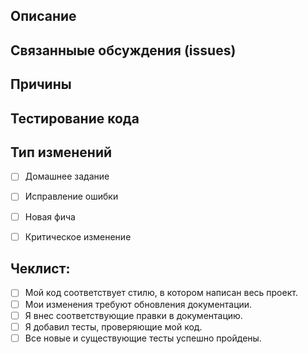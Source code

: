 <!--- Озаглавь свои изменения строчкой выше -->

## Описание
<!--- Детально опиши свои изменения -->

## Связанныые обсуждения (issues)
<!--- Этот проект принимает пул реквесты, относящиеся к открытым обсуждениям -->
<!--- Если это выполнение домашнего задания, сошлись на обсуждение -->
<!--- Если ты предлагаешь новую фишку или измнение, сначала обсуди в issues -->
<!--- Если это исправление ошибки, то должно быть обсуждение, описывающее шаги для воспроизведения -->
<!--- Пожалуйста, перечисли ошибки ниже: -->

## Причины
<!--- Почему это изменение необходимо? Какие проблемы оно решает? -->

## Тестирование кода
<!--- Пожалуйста, детально опиши, как ты тестировал свои изменения. -->
<!--- Опиши условия тестирования, тесты, которые ты запускал, чтобы -->
<!--- увидеть, как твои изменения влияют на другие участки кода, и т.д. -->

## Тип изменений
<!--- Какой тип изменений кода ты сделал? Поставь `X` в чекбоксах ниже, котрые подходят под твое описание: -->
- [ ] Домашнее задание 
<!--- homework - если выбрал этот пункт, удали раздел "Причины" -->
- [ ] Исправление ошибки
<!-- bug fix - некритическое изменение, которое исправляет что-то, обсуждаемое в issues -->
- [ ] Новая фича
<!-- new feature - некритическое изменение, добавляющее функциональности -->
- [ ] Критическое изменение
<!-- breaking change - исправление или фича, которая сильно меняет структуру/функциональность кода -->

## Чеклист:
<!--- Пройдись по пунктам ниже и поставь `X` в чекбоксах, котрые подходят под твой случай. -->
<!--- Если не уверен, что выборать – смело спрашивай. -->
- [ ] Мой код соответствует стилю, в котором написан весь проект.
- [ ] Мои изменения требуют обновления документации.
- [ ] Я внес соответствующие правки в документацию.
- [ ] Я добавил тесты, проверяющие мой код.
- [ ] Все новые и существующие тесты успешно пройдены.

